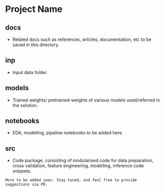 # Project Name

## docs

- Related docs such as references, articles, documentation, etc to be saved in this directory.

## inp

- Input data folder.

## models

- Trained weights/ pretrained-weights of various models used/referred in the solution.

## notebooks

- EDA, modelling, pipeline notebooks to be added here.

## src

- Code package, consisting of modularised code for data preparation, cross validation, feature engineering, modelling, inference code snippets.

```
More to be added soon. Stay tuned, and feel free to provide suggestions via PR.
```